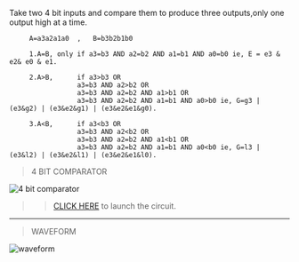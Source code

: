Take two 4 bit inputs and compare them to produce three outputs,only one output high at a time.

         A=a3a2a1a0  ,   B=b3b2b1b0

         1.A=B, only if a3=b3 AND a2=b2 AND a1=b1 AND a0=b0 ie, E = e3 & e2& e0 & e1.
         
         2.A>B,      if a3>b3 OR      
                     a3=b3 AND a2>b2 OR
                     a3=b3 AND a2=b2 AND a1>b1 OR
                     a3=b3 AND a2=b2 AND a1=b1 AND a0>b0 ie, G=g3 | (e3&g2) | (e3&e2&g1) | (e3&e2&e1&g0).
                     
         3.A<B,      if a3<b3 OR      
                     a3=b3 AND a2<b2 OR
                     a3=b3 AND a2=b2 AND a1<b1 OR
                     a3=b3 AND a2=b2 AND a1=b1 AND a0<b0 ie, G=l3 | (e3&l2) | (e3&e2&l1) | (e3&e2&e1&l0).
                     
                     
                     

>4 BIT COMPARATOR

![4 bit comparator](https://user-images.githubusercontent.com/123290522/232124281-c30784fb-610a-4fdb-9dad-b0456a23adfc.jpeg)
>> [CLICK HERE](https://circuitverse.org/simulator/edit/4-bit-comparator-f3a26db6-48b1-42b4-9635-719672e68cad) to launch the circuit.
-------
>WAVEFORM

![waveform](https://user-images.githubusercontent.com/123290522/232124319-259f8d38-134e-428a-9fde-6688e60999e7.png)
